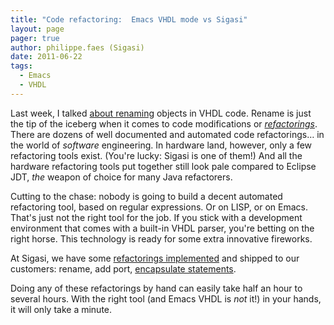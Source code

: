 ```yaml
---
title: "Code refactoring:  Emacs VHDL mode vs Sigasi"
layout: page 
pager: true
author: philippe.faes (Sigasi)
date: 2011-06-22
tags: 
  - Emacs
  - VHDL
---
```

<div class="content">
<p>Last week, I talked <a href="/content/rename-emacs-vs-sigasi">about renaming</a> objects in <span class="caps">VHDL</span> code. Rename is just the tip of the iceberg when it comes to code modifications or <a href="/hardwarerefactoring"><em>refactorings</em></a>. There are dozens of well documented and automated code refactorings&#8230; in the world of <em>software</em> engineering. In hardware land, however, only a few refactoring tools exist. (You're lucky: Sigasi is one of them!) And all the hardware refactoring tools put together still look pale compared to Eclipse <span class="caps">JDT</span>, <em>the</em> weapon of choice for many Java refactorers.</p>	<p>Cutting to the chase: nobody is going to build a decent automated refactoring tool, based on regular expressions. Or on <span class="caps">LISP</span>, or on Emacs. That's just not the right tool for the job. If you stick with a development environment that comes with a built-in <span class="caps">VHDL</span> parser, you're betting on the right horse. This technology is ready for some extra innovative fireworks. </p>	<p>At Sigasi, we have some <a href="http://www.sigasi.com/documentation/book">refactorings implemented</a> and shipped to our customers: rename, add port, <a href="http://www.sigasi.com/documentation/book/structural.html#encapsulate-label">encapsulate statements</a>. </p>	<p>Doing any of these refactorings by hand can easily take half an hour to several hours. With the right tool (and Emacs <span class="caps">VHDL</span> is <em>not</em> it!) in your hands, it will only take a minute.</p>  </div>

